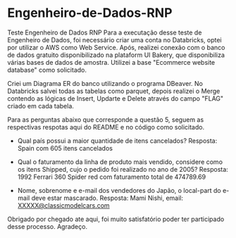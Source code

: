 # Engenheiro-de-Dados-RNP
Teste Engenheiro de Dados RNP
Para a executação desse teste de Engenheiro de Dados, foi necessário criar uma conta no Databricks, optei por utilizar o AWS como Web Service.
Após, realizei conexão com o banco de dados gratuito disponibilizado na plataform UI Bakery, que disponibiliza várias bases de dados de amostra.
Utilizei a base "Ecommerce website database" como solicitado.

Criei um Diagrama ER do banco utilizando o programa DBeaver.
No Databricks salvei todas as tabelas como parquet, depois realizei o Merge contendo as lógicas de Insert, Updarte e Delete através do campo "FLAG" criado em cada tabela.

Para as perguntas abaixo que corresponde a questão 5, seguem as respectivas respotas aqui do README e no código como solicitado.
- Qual país possui a maior quantidade de itens cancelados?
  Resposta: Spain com 605 itens cancelados
  
- Qual o faturamento da linha de produto mais vendido, considere como os itens Shipped, cujo o pedido foi realizado no ano de 2005?
  Resposta: 1992 Ferrari 360 Spider red com faturamento total de 474789.69
  
- Nome, sobrenome e e-mail dos vendedores do Japão, o local-part do e-mail deve estar mascarado.
  Resposta: Mami Nishi, email: XXXXX@classicmodelcars.com

Obrigado por chegado ate aqui, foi muito satisfatório poder ter participado desse processo.
Agradeço.
